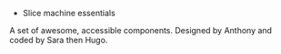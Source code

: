 * Slice machine essentials

A set of awesome, accessible components.
Designed by Anthony and coded by Sara then Hugo.